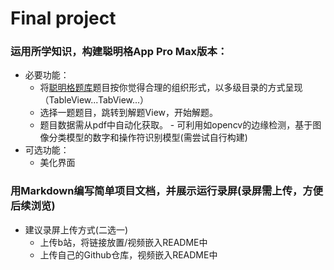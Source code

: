 # Final project

### 运用所学知识，构建聪明格App Pro Max版本：

- 必要功能：
  -  将[聪明格题库](https://krazydad.com/inkies/)题目按你觉得合理的组织形式，以多级目录的方式呈现（TableView...TabView...）
  -  选择一题题目，跳转到解题View，开始解题。
    -  题目数据需从pdf中自动化获取。
      -  可利用如opencv的边缘检测，基于图像分类模型的数字和操作符识别模型(需尝试自行构建)
- 可选功能：
  - 美化界面
  
### 用Markdown编写简单项目文档，并展示运行录屏(录屏需上传，方便后续浏览)
    
  - 建议录屏上传方式(二选一)
    - 上传b站，将链接放置/视频嵌入README中
    - 上传自己的Github仓库，视频嵌入README中

